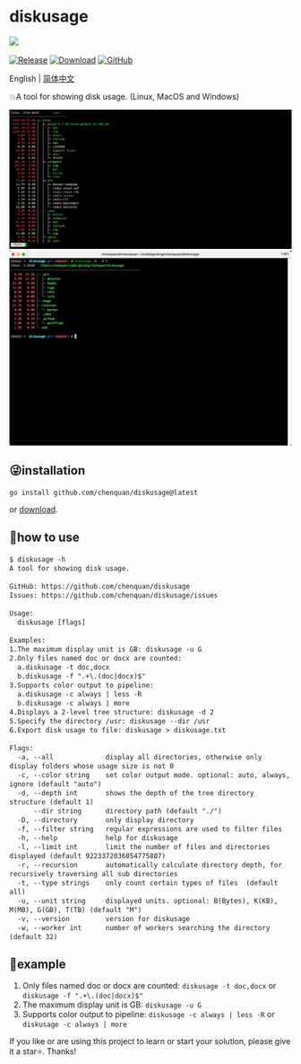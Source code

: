 # diskusage
<a href="https://www.buymeacoffee.com/chenquan"><img src="https://img.buymeacoffee.com/button-api/?text=Buy me a coffee&emoji=&slug=chenquan&button_colour=FFDD00&font_colour=000000&font_family=Poppins&outline_colour=000000&coffee_colour=ffffff" /></a>

[![Release](https://img.shields.io/github/v/release/chenquan/diskusage.svg?style=flat-square)](https://github.com/chenquan/diskusage)
[![Download](https://goproxy.cn/stats/github.com/chenquan/diskusage/badges/download-count.svg)](https://github.com/chenquan/diskusage)
[![GitHub](https://img.shields.io/github/license/chenquan/diskusage)](LICENSE)

English | [简体中文](README-CN.md)


💥A tool for showing disk usage. (Linux, MacOS and Windows)

![](image/linux-pipe-more.png)
![](image/only-dir.png)

## 😜installation

```shell
go install github.com/chenquan/diskusage@latest
```

or [download](https://github.com/chenquan/diskusage/releases).

## 👏how to use

```
$ diskusage -h
A tool for showing disk usage.

GitHub: https://github.com/chenquan/diskusage
Issues: https://github.com/chenquan/diskusage/issues

Usage:
  diskusage [flags]

Examples:
1.The maximum display unit is GB: diskusage -u G
2.Only files named doc or docx are counted:
  a.diskusage -t doc,docx
  b.diskusage -f ".+\.(doc|docx)$"
3.Supports color output to pipeline:
  a.diskusage -c always | less -R
  b.diskusage -c always | more
4.Displays a 2-level tree structure: diskusage -d 2
5.Specify the directory /usr: diskusage --dir /usr
6.Export disk usage to file: diskusage > diskusage.txt

Flags:
  -a, --all             display all directories, otherwise only display folders whose usage size is not 0
  -c, --color string    set color output mode. optional: auto, always, ignore (default "auto")
  -d, --depth int       shows the depth of the tree directory structure (default 1)
      --dir string      directory path (default "./")
  -D, --directory       only display directory
  -f, --filter string   regular expressions are used to filter files
  -h, --help            help for diskusage
  -l, --limit int       limit the number of files and directories displayed (default 9223372036854775807)
  -r, --recursion       automatically calculate directory depth, for recursively traversing all sub directories
  -t, --type strings    only count certain types of files  (default all)
  -u, --unit string     displayed units. optional: B(Bytes), K(KB), M(MB), G(GB), T(TB) (default "M")
  -v, --version         version for diskusage
  -w, --worker int      number of workers searching the directory (default 32)
```

## 👀example

1. Only files named doc or docx are counted: `diskusage -t doc,docx` or `diskusage -f ".+\.(doc|docx)$"`
2. The maximum display unit is GB: `diskusage -u G`
3. Supports color output to pipeline: `diskusage -c always | less -R` or `diskusage -c always | more`

If you like or are using this project to learn or start your solution, please give it a star⭐. Thanks!
